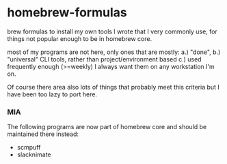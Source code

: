 # homebrew-formulas
brew formulas to install my own tools I wrote that I very commonly use, for things
not popular enough to be in homebrew core.

most of my programs are not here, only ones that are mostly:
 a.) "done",
 b.) "universal" CLI tools, rather than project/environment based
 c.) used frequently enough (>=weekly) I always want them on any workstation I'm on.

Of course there area also lots of things that probably meet this criteria but I have been too lazy to port here.

### MIA
The following programs are now part of homebrew core and should be maintained there instead:

 - scmpuff
 - slacknimate
